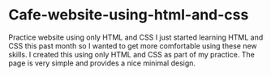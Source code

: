 # Cafe-website-using-html-and-css
Practice website using only HTML and CSS
I just started learning HTML and CSS this past month so I wanted to get more comfortable using these new skills.
I created this using only HTML and CSS as part of my practice. The page is very simple and provides a nice minimal design.
